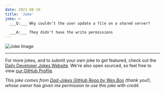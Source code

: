 ```yaml
---
date: 2021-08-19
title: 'Joke'
joke: >
  ___Q:___ Why couldn’t the user update a file on a shared server?
  
  ___A:___ They didn’t have the write permissions
---
```



![Joke Image](https://private.xtrp.io/projects/DailyDeveloperJokes/public_image_server/images/5e1258febded7.png)

---

For more jokes, and to submit your own joke to get featured, check out the [Daily Developer Jokes Website](https://dailydeveloperjokes.github.io/). We're also open sourced, so feel free to view [our GitHub Profile](https://github.com/dailydeveloperjokes).


_This joke comes from [Dad-Jokes GitHub Repo by Wes Bos](https://github.com/wesbos/dad-jokes) (thank you!), whose owner has given me permission to use this joke with credit._

<!--
Joke text:
**Q:** Why couldn’t the user update a file on a shared server?

**A:** They didn’t have the write permissions
 -->



